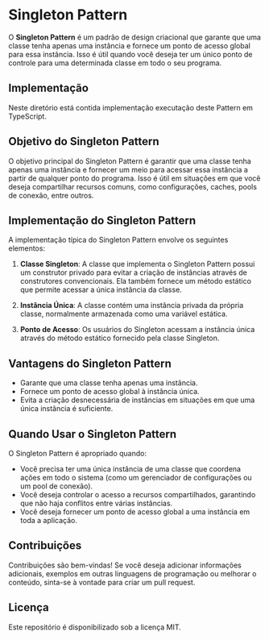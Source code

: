 # Singleton Pattern

O **Singleton Pattern** é um padrão de design criacional que garante que uma classe tenha apenas uma instância e fornece um ponto de acesso global para essa instância. Isso é útil quando você deseja ter um único ponto de controle para uma determinada classe em todo o seu programa.

## Implementação

Neste diretório está contida implementação executação deste Pattern em TypeScript.

## Objetivo do Singleton Pattern

O objetivo principal do Singleton Pattern é garantir que uma classe tenha apenas uma instância e fornecer um meio para acessar essa instância a partir de qualquer ponto do programa. Isso é útil em situações em que você deseja compartilhar recursos comuns, como configurações, caches, pools de conexão, entre outros.

## Implementação do Singleton Pattern

A implementação típica do Singleton Pattern envolve os seguintes elementos:

1. **Classe Singleton**: A classe que implementa o Singleton Pattern possui um construtor privado para evitar a criação de instâncias através de construtores convencionais. Ela também fornece um método estático que permite acessar a única instância da classe.

2. **Instância Única**: A classe contém uma instância privada da própria classe, normalmente armazenada como uma variável estática.

3. **Ponto de Acesso**: Os usuários do Singleton acessam a instância única através do método estático fornecido pela classe Singleton.

## Vantagens do Singleton Pattern

- Garante que uma classe tenha apenas uma instância.
- Fornece um ponto de acesso global à instância única.
- Evita a criação desnecessária de instâncias em situações em que uma única instância é suficiente.

## Quando Usar o Singleton Pattern

O Singleton Pattern é apropriado quando:

- Você precisa ter uma única instância de uma classe que coordena ações em todo o sistema (como um gerenciador de configurações ou um pool de conexão).
- Você deseja controlar o acesso a recursos compartilhados, garantindo que não haja conflitos entre várias instâncias.
- Você deseja fornecer um ponto de acesso global a uma instância em toda a aplicação.

## Contribuições

Contribuições são bem-vindas! Se você deseja adicionar informações adicionais, exemplos em outras linguagens de programação ou melhorar o conteúdo, sinta-se à vontade para criar um pull request.

## Licença

Este repositório é disponibilizado sob a licença MIT.
